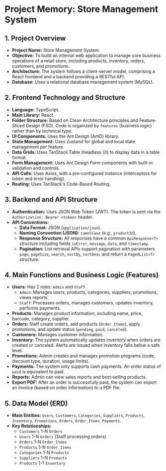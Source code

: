 # Project Memory: Store Management System
## 1. Project Overview
- **Project Name:** Store Management System.
- **Objective:** To build an internal web application to manage core business operations of a retail store, including products, inventory, orders, customers, and promotions.
- **Architecture:** The system follows a client-server model, comprising a React frontend and a backend providing a RESTful API.
- **Database:** Uses a relational database management system (MySQL).
## 2. Frontend Technology and Structure
- **Language:** TypeScript.
- **Main Library:** React.
- **Folder Structure:** Based on Clean Architecture principles and Feature-Sliced Design (FSD). Code is organized by `features` (business logic) rather than by technical type.
- **UI Components:** Uses the Ant Design (AntD) library.
- **State Management:** Uses Zustand for global and local state management per feature.
- **Data Grids:** Uses TanStack Table (headless UI) to display data in a table format.
- **Form Management:** Uses Ant Design Form components with built-in validation and controls.
- **API Calls:** Uses Axios, with a pre-configured instance (interceptors for token and error handling).
- **Routing:** Uses TanStack's Code-Based Routing.
## 3. Backend and API Structure
- **Authentication:** Uses JSON Web Token (JWT). The token is sent via the `Authorization: Bearer <token>` header.
- **API Conventions:**
  - **Data Format:** JSON (`application/json`).
  - **Naming Convention (JSON):** `camelCase` (e.g., `productId`).
  - **Response Structure:** All responses have a common `ApiResponse<T>` structure including fields `isError`, `message`, `data`, and `timestamp`.
  - **Pagination:** List retrieval APIs support pagination with parameters `page`, `pageSize`, `search`, `sortBy`, `sortDesc` and return a `PagedList<T>` structure.
## 4. Main Functions and Business Logic (Features)
- **Users:** Has 2 roles: `Admin` and `Staff`.
  - `Admin`: Manages users, products, categories, suppliers, promotions, views reports.
  - `Staff`: Processes orders, manages customers, updates inventory, performs payments.
- **Products:** Manages product information, including name, price, barcode, category, supplier.
- **Orders:** Staff create orders, add products (`Order_Items`), apply promotions, and update status (`pending`, `paid`, `canceled`).
- **Customers:** Manages customer information.
- **Inventory:** The system automatically updates inventory when orders are created or canceled. Alerts are issued when inventory falls below a safe level.
- **Promotions:** Admin creates and manages promotion programs (code, discount type, duration, usage limits).
- **Payments:** The system only supports cash payments. An order status of `paid` is equivalent to paid.
- **Reports:** Admin can view sales reports and best-selling products.
- **Export PDF:** After an order is successfully paid, the system can export an invoice (based on order information) to a PDF file.
## 5. Data Model (ERD)
- **Main Entities:** `Users`, `Customers`, `Categories`, `Suppliers`, `Products`, `Inventory`, `Promotions`, `Orders`, `Order_Items`, `Payments`.
- **Key Relationships:**
  - `Customers` 1-N `Orders`
  - `Users` 1-N `Orders` (Staff processing orders)
  - `Orders` 1-N `Order_Items`
  - `Products` 1-N `Order_Items`
  - `Categories` 1-N `Products`
  - `Suppliers` 1-N `Products`
  - `Products` 1-1 `Inventory`

